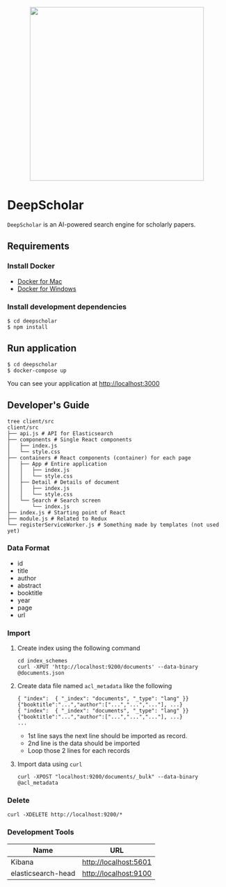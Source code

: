 <p align="center"><img src="https://github.com/paperai/deepscholar/blob/master/deepscholar_logo.png" width="400"></p>

# DeepScholar
`DeepScholar` is an AI-powered search engine for scholarly papers.

## Requirements

### Install Docker
- [Docker for Mac](https://www.docker.com/docker-mac)
- [Docker for Windows](https://www.docker.com/docker-windows)

### Install development dependencies

```
$ cd deepscholar
$ npm install
```

## Run application

```
$ cd deepscholar
$ docker-compose up
```

You can see your application at [http://localhost:3000](http://localhost:3000)

## Developer's Guide
```
tree client/src
client/src
├── api.js # API for Elasticsearch
├── components # Single React components
│   ├── index.js
│   └── style.css
├── containers # React components (container) for each page
│   ├── App # Entire application
│   │   ├── index.js
│   │   └── style.css
│   ├── Detail # Details of document
│   │   ├── index.js
│   │   └── style.css
│   └── Search # Search screen
│       └── index.js
├── index.js # Starting point of React
├── module.js # Related to Redux
└── registerServiceWorker.js # Something made by templates (not used yet)
```

### Data Format
* id
* title
* author
* abstract
* booktitle
* year
* page
* url

### Import

1. Create index using the following command
    ```
    cd index_schemes
    curl -XPUT 'http://localhost:9200/documents' --data-binary @documents.json
    ```

2. Create data file named `acl_metadata` like the following  
    ```
    { "index":  { "_index": "documents", "_type": "lang" }}
    {"booktitle":"...","author":["...","...","..."], ...}
    { "index":  { "_index": "documents", "_type": "lang" }}
    {"booktitle":"...","author":["...","...","..."], ...}
    ...
    ```

    - 1st line says the next line should be imported as record.
    - 2nd line is the data should be imported
    - Loop those 2 lines for each records

3. Import data using `curl`
    ```
    curl -XPOST "localhost:9200/documents/_bulk" --data-binary @acl_metadata
    ```

### Delete
```
curl -XDELETE http://localhost:9200/*
```

### Development Tools

|        Name        |                      URL                       |
| ------------------ | ---------------------------------------------- |
| Kibana             | [http://localhost:5601](http://localhost:5601) |
| elasticsearch-head | [http://localhost:9100](http://localhost:9100) |
